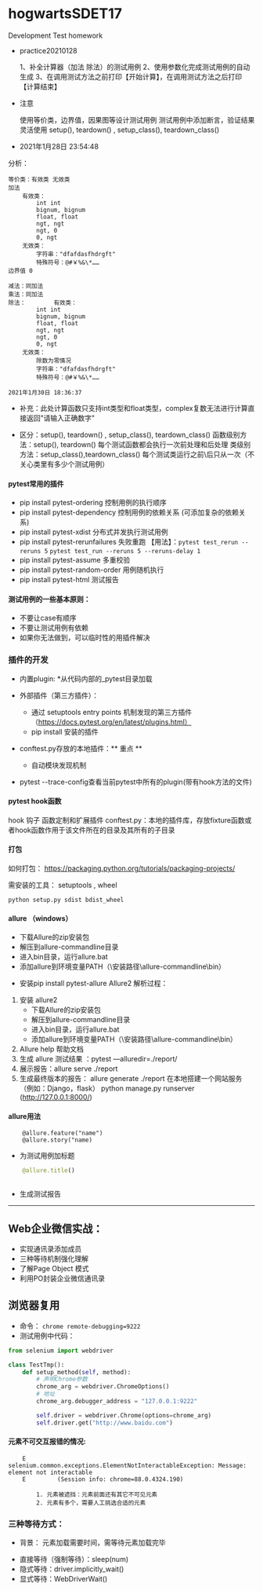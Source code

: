 # hogwartsSDET17
Development Test homework

- practice20210128

    1、补全计算器（加法 除法）的测试用例
    2、使用参数化完成测试用例的自动生成
    3、在调用测试方法之前打印【开始计算】，在调用测试方法之后打印【计算结束】
- 注意

    使用等价类，边界值，因果图等设计测试用例
    测试用例中添加断言，验证结果
    灵活使用 setup(), teardown() , setup_class(), teardown_class()

- 2021年1月28日 23:54:48

分析：

    等价类：有效类 无效类
    加法
        有效类：
            int int
            bignum, bignum
            float, float
            ngt, ngt
            ngt, 0
            0, ngt
        无效类：
            字符串："dfafdasfhdrgft"
            特殊符号：@#￥%&\*……       
    边界值 0 
    
    减法：同加法
    乘法：同加法
    除法：        有效类：
            int int
            bignum, bignum
            float, float
            ngt, ngt
            ngt, 0
            0, ngt
        无效类：
            除数为零情况
            字符串："dfafdasfhdrgft"
            特殊符号：@#￥%&\*……     
             
    2021年1月30日 18:36:37  
    
- 补充：此处计算函数只支持int类型和float类型，complex复数无法进行计算直接返回"请输入正确数字"
 
   
-  区分：setup(), teardown() , setup_class(), teardown_class()
    函数级别方法：setup(), teardown()
                每个测试函数都会执行一次前处理和后处理
    类级别方法：setup_class(),teardown_class() 
                每个测试类运行之前\后只从一次（不关心类里有多少个测试用例）
                
                
                
#### pytest常用的插件
- pip install pytest-ordering      控制用例的执行顺序
- pip install pytest-dependency    控制用例的依赖关系 (可添加复杂的依赖关系)
- pip install pytest-xdist         分布式并发执行测试用例
- pip install pytest-rerunfailures 失败重跑  【用法】：`pytest test_rerun --reruns 5` `pytest test_run --reruns 5 --reruns-delay 1`
- pip install pytest-assume        多重校验
- pip install pytest-random-order  用例随机执行
- pip install pytest-html          测试报告


#### 测试用例的一些基本原则：
* 不要让case有顺序
* 不要让测试用例有依赖
* 如果你无法做到，可以临时性的用插件解决

### 插件的开发
* 内置plugin:
    *从代码内部的_pytest目录加载
    
* 外部插件（第三方插件）：
    * 通过 setuptools entry points 机制发现的第三方插件（https://docs.pytest.org/en/latest/plugins.html）
    * pip install 安装的插件
    
* conftest.py存放的本地插件：** 重点 **
    * 自动模块发现机制
    
* pytest --trace-config查看当前pytest中所有的plugin(带有hook方法的文件)


#### pytest hook函数
hook 钩子 函数定制和扩展插件
conftest.py：本地的插件库，存放fixture函数或者hook函数作用于该文件所在的目录及其所有的子目录

#### 打包
如何打包：
https://packaging.python.org/tutorials/packaging-projects/

需安装的工具：
setuptools , wheel

`python setup.py sdist bdist_wheel`



#### allure （windows）
- 下载Allure的zip安装包
- 解压到allure-commandline目录
- 进入bin目录，运行allure.bat
- 添加allure到环境变量PATH（\安装路径\allure-commandline\bin）

* 安装pip install pytest-allure
Allure2 解析过程：
1. 安装 allure2
    - 下载Allure的zip安装包
    - 解压到allure-commandline目录
    - 进入bin目录，运行allure.bat
    - 添加allure到环境变量PATH（\安装路径\allure-commandline\bin）
2. Allure help  帮助文档 
3. 生成 allure 测试结果 ：pytest —alluredir=./report/
4. 展示报告：allure serve ./report
5. 生成最终版本的报告：   allure generate ./report
在本地搭建一个网站服务（例如：Django，flask）
python manage.py runserver  (http://127.0.0.1:8000/)



#### allure用法
```
    @allure.feature("name")
    @allure.story("name)
```
- 为测试用例加标题
```python
    @allure.title()
    
```
- 生成测试报告


-------------------------------------------

## Web企业微信实战：
- 实现通讯录添加成员
- 三种等待机制强化理解
- 了解Page Object 模式
- 利用PO封装企业微信通讯录

### 

## 浏览器复用

- 命令：
`chrome remote-debugging=9222`
- 测试用例中代码：
```python
from selenium import webdriver

class TestTmp():
    def setup_method(self, method):
        # 声明Chrome参数
        chrome_arg = webdriver.ChromeOptions()
        # 地址
        chrome_arg.debugger_address = "127.0.0.1:9222"

        self.driver = webdriver.Chrome(options=chrome_arg)
        self.driver.get("http://www.baidu.com")

```

####        元素不可交互报错的情况:
        E       selenium.common.exceptions.ElementNotInteractableException: Message: element not interactable
        E         (Session info: chrome=88.0.4324.190)
   
            1. 元素被遮挡：元素前面还有其它不可见元素
            2. 元素有多个，需要人工挑选合适的元素  
            
### 三种等待方式：
* 背景： 元素加载需要时间，需等待元素加载完毕
- 直接等待（强制等待）：sleep(num)
- 隐式等待：driver.implicitly_wait()
- 显式等待：WebDriverWait()
